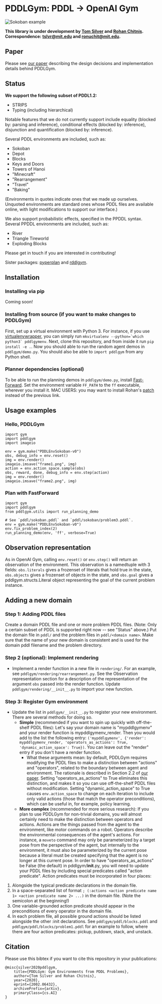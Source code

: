 # PDDLGym: PDDL &rarr; OpenAI Gym

![Sokoban example](images/sokoban_example.gif?raw=true "Sokoban example")

**This library is under development by [Tom Silver](http://web.mit.edu/tslvr/www/) and [Rohan Chitnis](https://rohanchitnis.com/). Correspondence: <tslvr@mit.edu> and <ronuchit@mit.edu>.**

## Paper

Please see [our paper](https://arxiv.org/abs/2002.06432) describing the design decisions and implementation details behind PDDLGym.

## Status

**We support the following subset of PDDL1.2:**
- STRIPS
- Typing (including hierarchical)

Notable features that we do not currently support include equality (blocked by: parsing and inference), conditional effects (blocked by: inference), disjunction and quantification (blocked by: inference).

Several PDDL environments are included, such as:
- Sokoban
- Depot
- Blocks
- Keys and Doors
- Towers of Hanoi
- "Minecraft"
- "Rearrangement"
- "Travel"
- "Baking"

(Environments in quotes indicate ones that we made up ourselves. Unquoted environments are standard ones whose PDDL files are available online, with light modifications to support our interface.)

We also support probabilistic effects, specified in the PPDDL syntax. Several PPDDL environments are included, such as:
- River
- Triangle Tireworld
- Exploding Blocks

Please get in touch if you are interested in contributing!

Sister packages: [pyperplan](https://github.com/aibasel/pyperplan) and [rddlgym](https://github.com/thiagopbueno/rddlgym).

## Installation

### Installing via pip

Coming soon!

### Installing from source (if you want to make changes to PDDLGym)

First, set up a virtual environment with Python 3. For instance, if you use [virtualenvwrapper](https://virtualenvwrapper.readthedocs.io/en/latest/), you can simply run ``mkvirtualenv --python=`which python3` pddlgymenv``. Next, clone this repository, and from inside it run `pip install -e .`. Now you should able to run the random agent demos in `pddlgym/demo.py`. You should also be able to `import pddlgym` from any Python shell.

### Planner dependencies (optional)
To be able to run the planning demos in `pddlgym/demo.py`, install [Fast-Forward](https://fai.cs.uni-saarland.de/hoffmann/ff/FF-v2.3.tgz). Set the environment variable `FF_PATH` to the `ff` executable, wherever you install it. MAC USERS: you may want to install Rohan's [patch](https://github.mit.edu/ronuchit/ff) instead of the previous link.

## Usage examples

### Hello, PDDLGym
```
import gym
import pddlgym
import imageio

env = gym.make("PDDLEnvSokoban-v0")
obs, debug_info = env.reset()
img = env.render()
imageio.imsave("frame1.png", img)
action = env.action_space.sample(obs)
obs, reward, done, debug_info = env.step(action)
img = env.render()
imageio.imsave("frame2.png", img)
```

### Plan with FastForward
```
import gym
import pddlgym
from pddlgym.utils import run_planning_demo

# See `pddl/sokoban.pddl` and `pddl/sokoban/problem3.pddl`.
env = gym.make("PDDLEnvSokoban-v0")
env.fix_problem_index(2)
run_planning_demo(env, 'ff', verbose=True)
```

## Observation representation

As in OpenAI Gym, calling `env.reset()` or `env.step()` will return an observation of the environment. This observation is a namedtuple with 3 fields: `obs.literals` gives a frozenset of literals that hold true in the state, `obs.objects` gives a frozenset of objects in the state, and `obs.goal` gives a pddlgym.structs.Literal object representing the goal of the current problem instance.

## Adding a new domain

### Step 1: Adding PDDL files
Create a domain PDDL file and one or more problem PDDL files. (Note: Only a certain subset of PDDL is supported right now -- see "Status" above.) Put the domain file in `pddl/` and the problem files in `pddl/<domain name>`. Make sure that the name of your new domain is consistent and is used for the domain pddl filename and the problem directory.

### Step 2 (optional): Implement rendering
* Implement a render function in a new file in `rendering/`. For an example, see `pddlgym/rendering/rearrangement.py`. See the Observation representation section for a description of the representation of the argument `obs` passed into the render function. Update `pddlgym/rendering/__init__.py` to import your new function.

### Step 3: Register Gym environment
* Update the list in `pddlgym/__init__.py` to register your new environment. There are several methods for doing so.
    * **Simple** (recommended if you want to spin up quickly with off-the-shelf PDDL files): Let's say your domain name is "mypddlgymenv" and your render function is mypddlgymenv_render. Then you would add to the list the following entry: `('mypddlgymenv', {'render': mypddlgymenv_render, 'operators_as_actions': True, 'dynamic_action_space': True})`. You can leave out the "render" entry if you don't have a render function.
        * What these arguments mean: by default, PDDLGym requires modifying the PDDL files to make a distinction between "actions" and "operators", related to the boundary between agent and environment. The rationale is described in Section 2.2 of [our paper](https://arxiv.org/abs/2002.06432). Setting "operators_as_actions" to True eliminates this distinction, and makes it so you can use off-the-shelf PDDL files without modification. Setting "dynamic_action_space" to True causes `env.action_space` to change on each iteration to include only valid actions (those that match the operator preconditions), which can be useful in, for example, policy learning.
    * **More complex** (recommended for more serious research): If you plan to use PDDLGym for non-trivial domains, you will almost certainly need to make the distinction between operators and actions. Actions are the things passed from the agent to the environment, like motor commands on a robot. Operators describe the environmental consequences of the agent's actions. For instance, a `moveto` command may only be parameterized by a target pose from the perspective of the agent, but internally to the environment, it must also be parameterized by the current pose because a literal must be created specifying that the agent is no longer at this current pose. In order to have "operators_as_actions" be False (the default) in pddlgym/__init__.py, you will need to update your PDDL files by including special predicates called "action predicate". Action predicates must be incorporated in four places:
1. Alongside the typical predicate declarations in the domain file.
2. In a space-separated list of format `; (:actions <action predicate name 1> <action predicate name 2> ...)` in the domain file. (Note the semicolon at the beginning!)
3. One variable-grounded action predicate should appear in the preconditions of every operator in the domain file.
4. In each problem file, all possible ground actions should be listed alongside the other :init declarations.
See `pddlgym/pddl/blocks.pddl` and `pddlgym/pddl/blocks/problem1.pddl` for an example to follow, where there are four action predicates: pickup, putdown, stack, and unstack.

## Citation

Please use this bibtex if you want to cite this repository in your publications:
```
@misc{silver2020pddlgym,
    title={PDDLGym: Gym Environments from PDDL Problems},
    author={Tom Silver and Rohan Chitnis},
    year={2020},
    eprint={2002.06432},
    archivePrefix={arXiv},
    primaryClass={cs.AI}
}
```
